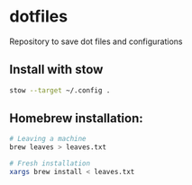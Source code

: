 # dotfiles
Repository to save dot files and configurations

## Install with stow
```bash
stow --target ~/.config .
```

## Homebrew installation:
```bash
# Leaving a machine
brew leaves > leaves.txt

# Fresh installation
xargs brew install < leaves.txt
```

